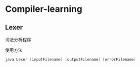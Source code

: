# Compiler-learning

## Lexer

词法分析程序

使用方法

```powershell
java Lexer [inputFilename] [outputFilename] [errorFilename]
```



